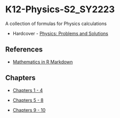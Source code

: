 # K12-Physics-S2_SY2223

A collection of formulas for Physics calculations

* Hardcover - [Physics: Problems and Solutions](https://www.amazon.com/gp/product/1601530552/)

## References

* [Mathematics in R Markdown](https://rpruim.github.io/s341/S19/from-class/MathinRmd.html)

## Chapters

* [Chapters 1 - 4](Chapters_1_4.md)

* [Chapters 5 - 8](Chapters_5_8.md)

* [Chapters 9 - 10](Chapters_9_10.md)
